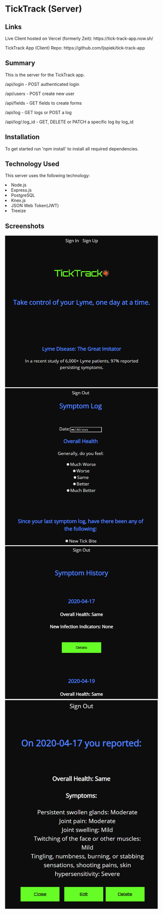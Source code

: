 <h1>TickTrack (Server)</h1>


<h2>Links</h2>
<p>Live Client hosted on Vercel (formerly Zeit): https://tick-track-app.now.sh/</p>
<p>TickTrack App (Client) Repo: https://github.com/ljspiek/tick-track-app </p>


<h2>Summary</h2>

<p>This is the server for the TickTrack app. </p>

<p> /api/login - POST authenticated login</p>
<p> /api/users - POST create new user</p>
<p> /api/fields - GET fields to create forms</p>
<p> /api/log - GET logs or POST a log</p>
<p> /api/log/:log_id - GET, DELETE or PATCH a specific log by log_id</p>

<h2>Installation</h2>

<p>To get started run 'npm install' to install all required dependencies.</p>

<h2>Technology Used</h2>

This server uses the following technology:
    <li>Node.js</li>
    <li>Express.js</li>
    <li>PostgreSQL</li>
    <li>Knex.js</li>
    <li>JSON Web Token(JWT)</li>
    <li>Treeize</li>


<h2>Screenshots</h2>

<img src = home.png>
<img src = log.png>
<img src = history.png>
<img src = detail.png>
